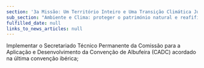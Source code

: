 ```yaml
---
section: '3a Missão: Um Território Inteiro e Uma Transição Climática Justa'
sub_section: "Ambiente e Clima: proteger o património natural e reafifirmar a liderança na redução de emissões"
fulfilled_date: null
links_to_news_articles: null
---
```


Implementar o Secretariado Técnico Permanente da Comissão para a Aplicação e Desenvolvimento da Convenção de Albufeira (CADC) acordado na última convenção ibérica;